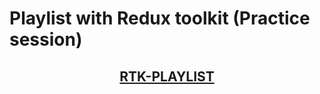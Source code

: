 # Playlist with Redux toolkit (Practice session)

</div>
<h2 align="center"><a href="https://rtk-playlist.netlify.app/">RTK-PLAYLIST</a></h2>
</div>
